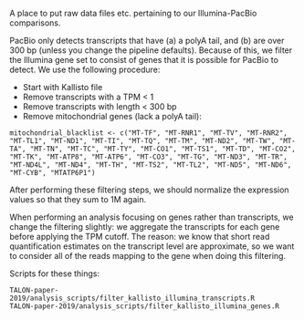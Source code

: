 A place to put raw data files etc. pertaining to our Illumina-PacBio comparisons.

PacBio only detects transcripts that have (a) a polyA tail, and (b) are over 300 bp (unless you change the pipeline defaults). Because of this, we filter the Illumina gene set to consist of genes that it is possible for PacBio to detect. We use the following procedure:  
* Start with Kallisto file  
* Remove transcripts with a TPM < 1
* Remove transcripts with length < 300 bp  
* Remove mitochondrial genes (lack a polyA tail):  
```
mitochondrial_blacklist <- c("MT-TF", "MT-RNR1", "MT-TV", "MT-RNR2", "MT-TL1", "MT-ND1", "MT-TI", "MT-TQ", "MT-TM", "MT-ND2", "MT-TW", "MT-TA", "MT-TN", "MT-TC", "MT-TY", "MT-CO1", "MT-TS1", "MT-TD", "MT-CO2", "MT-TK", "MT-ATP8", "MT-ATP6", "MT-CO3", "MT-TG", "MT-ND3", "MT-TR", "MT-ND4L", "MT-ND4", "MT-TH", "MT-TS2", "MT-TL2", "MT-ND5", "MT-ND6", "MT-CYB", "MTATP6P1")
```

After performing these filtering steps, we should normalize the expression values so that they sum to 1M again.

When performing an analysis focusing on genes rather than transcripts, we change the filtering slightly: we aggregate the transcripts for each gene before applying the TPM cutoff. The reason: we know that short read quantification estimates on the transcript level are approximate, so we want to consider all of the reads mapping to the gene when doing this filtering.

Scripts for these things:
```
TALON-paper-2019/analysis_scripts/filter_kallisto_illumina_transcripts.R
TALON-paper-2019/analysis_scripts/filter_kallisto_illumina_genes.R
```
